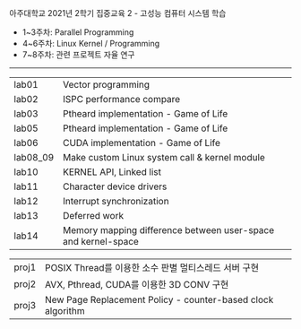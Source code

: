 아주대학교 2021년 2학기 집중교육 2 - 고성능 컴퓨터 시스템 학습

- 1~3주차: Parallel Programming
- 4~6주차: Linux Kernel / Programming
- 7~8주차: 관련 프로젝트 자율 연구

---
| | |
|--|-----|
| lab01 | Vector programming |
| lab02 | ISPC performance compare  |
| lab03 | Ptheard implementation - Game of Life |
| lab05 | Ptheard implementation - Game of Life  |
| lab06 | CUDA implementation - Game of Life  |
| lab08_09 | Make custom Linux system call & kernel module |
| lab10 | KERNEL API, Linked list  |
| lab11 | Character device drivers  |
| lab12 | Interrupt synchronization  |
| lab13 | Deferred work  |
| lab14 | Memory mapping difference between user-space and kernel-space  |

| | |
|--|-----|
| proj1 | POSIX Thread를 이용한 소수 판별 멀티스레드 서버 구현  |
| proj2 | AVX, Pthread, CUDA를 이용한 3D CONV 구현  |
| proj3 | New Page Replacement Policy - counter-based clock algorithm |

